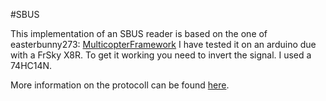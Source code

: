 #SBUS

This implementation of an SBUS reader is based on the one of easterbunny273: [MulticopterFramework](https://github.com/easterbunny273/MulticopterFramework)
I have tested it on an arduino due with a FrSky X8R.
To get it working you need to invert the signal. I used a 74HC14N.

More information on the protocoll can be found [here](http://developer.mbed.org/users/Digixx/notebook/futaba-s-bus-controlled-by-mbed/).
